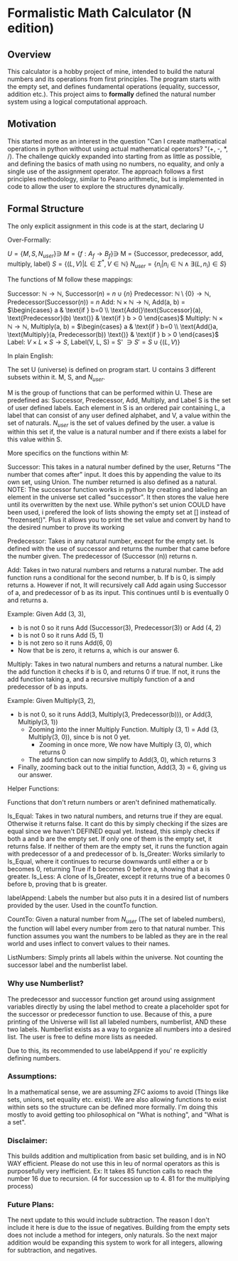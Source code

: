 # Formalistic Math Calculator (N edition)

## Overview 
This calculator is a hobby project of mine, intended to build the natural numbers and its operations from first principles. The program starts with the empty set, and defines fundamental operations (equality, successor, addition etc.). This project aims to **formally** defined the natural number system using a logical computational approach. 

## Motivation
This started more as an interest in the question "Can I create mathematical operations in python without using actual mathematical operators? "(+, -, $*$, /). The challenge quickly expanded into starting from as little as possible, and defining the basics of math using no numbers, no equality, and only a single use of the assignment operator. The approach follows a first principles methodology, similar to Peano arithmetic, but is implemented in code to allow the user to explore the structures dynamically. 

## Formal Structure

The only explicit assignment in this code is at the start, declaring U

Over-Formally:

$U=\{M,S,N_{user}\}\owns$
	$M = \{f : A_f \rightarrow B_f\} \owns$
			M = {Successor, predecessor, add, multiply, label}
	$S = \{(L,V)|L\in\Sigma^*, V \in \mathbb{N}\}$
	$N_{user} = \{n_i | n_i \in \mathbb{N} \wedge \exists(L,n_i) \in S\}$

The functions of M follow these mappings:

Successor: $\mathbb{N} \rightarrow \mathbb{N}$, Successor($n$) = $n \cup \{n\}$ 
Predecessor: $\mathbb{N} \setminus \{0\} \rightarrow \mathbb{N}$, Predecessor(Successor($n$)) = $n$
Add: $\mathbb{N} \times \mathbb{N} \to \mathbb{N}$, Add(a, b) = $\begin{cases} a & \text{if } b=0 \\ \text{Add(}\text{Successor}(a), \text{Predecessor}(b) \text{)} & \text{if } b > 0 \end{cases}$
Multiply: $\mathbb{N} \times \mathbb{N} \to \mathbb{N}$, Multiply(a, b) = $\begin{cases} a & \text{if } b=0 \\ \text{Add(}a, \text{Multiply}(a, Predecessor(b)) \text{)} & \text{if } b > 0 \end{cases}$
Label: $V \times L \times S \to S$, Label(V, L, S) = S' $\owns S' = S \cup \{(L,V)\}$

In plain English:

The set U (universe) is defined on program start. U contains 3 different subsets within it. M, S, and $N_{user}$.

M is the group of functions that can be performed within U. These are predefined as: 
	Successor, Predecessor, Add, Multiply, and Label
S is the set of user defined labels. Each element in S is an ordered pair containing L, a label that can consist of any user defined alphabet, and V, a value within the set of naturals. 
$N_{user}$ is the set of values defined by the user. a value is within this set if, the value is a natural number and if there exists a label for this value within S.

More specifics on the functions within M:

Successor: This takes in a natural number defined by the user, Returns "The number that comes after" input. It does this by appending the value to its own set, using Union. The number returned is also defined as a natural.
	NOTE: The successor function works in python by creating and labeling an element in the universe set called "successor". It then stores the value here until its overwritten by the next use. While python's set union COULD have been used, i prefered the look of lists showing the empty set at $[]$ instead of "frozenset()". Plus it allows you to print the set value and convert by hand to the desired number to prove its working

Predecessor: Takes in any natural number, except for the empty set. Is defined with the use of successor and returns the number that came before the number given. The predecessor of (Successor (n)) returns n.

Add: Takes in two natural numbers and returns a natural number. The add function runs a conditional for the second number, b. If b is 0, is simply returns a. However if not, It will recursively call Add again using Successor of a, and predecessor of b as its input. This continues until b is eventually 0 and returns a. 

Example: Given Add (3, 3), 

- b is not 0 so it runs Add (Successor(3), Predecessor(3)) or Add (4, 2)
- b is not 0 so it runs Add (5, 1)
- b is not zero so it runs Add(6, 0)
- Now that be is zero, it returns a, which is our answer 6.

Multiply: Takes in two natural numbers and returns a natural number. Like the add function it checks if b is 0, and returns 0 if true. If not, it runs the add function taking a, and a recursive multiply function of a and predecessor of b as inputs. 

Example: Given Multiply(3, 2),

- b is not 0, so it runs Add(3, Multiply(3, Predecessor(b))), or Add(3, Multiply(3, 1))
	- Zooming into the inner Multiply Function. Multiply (3, 1) = Add (3, Multiply(3, 0)), since b is not 0 yet.
		- Zooming in once more, We now have Multiply (3, 0), which returns 0
	- The add function can now simplify to Add(3, 0), which returns 3
- Finally, zooming back out to the initial function, Add(3, 3) = 6, giving us our answer.

Helper Functions:

Functions that don't return numbers or aren't definined mathematically.

Is_Equal: 
	Takes in two natural numbers, and returns true if they are equal. Otherwise it returns false. It cant do this by simply checking if the sizes are equal since we haven't DEFINED equal yet. Instead, this simply checks if both a and b are the empty set. If only one of them is the empty set, it returns false. If neither of them are the empty set, it runs the function again with predecessor of a and predecessor of b.
Is_Greater:
	Works similarly to Is_Equal, where it continues to recurse downwards until either a or b becomes 0, returning True if b becomes 0 before a, showing that a is greater. 
Is_Less:
	 A clone of Is_Greater, except it returns true of a becomes 0 before b, proving that b is greater.


labelAppend:
	Labels the number but also puts it in a desired list of numbers provided by the user. Used in the countTo function.

CountTo:
	Given a natural number from $N_{user}$ (The set of labeled numbers), the function will label every number from zero to that natural number. This function assumes you want the numbers to be labled as they are in the real world and uses inflect to convert values to their names.

ListNumbers:
	Simply prints all labels within the universe. Not counting the successor label and the numberlist label.

### Why use Numberlist?
The predecessor and successor function get around using assignment variables directly by using the label method to create a placeholder spot for the successor or predecessor function to use. Because of this, a pure printing of the Universe will list all labeled numbers, numberlist, AND these two labels. Numberlist exists as a way to organize all numbers into a desired list. The user is free to define more lists as needed.

Due to this, its recommended to use labelAppend if you' re explicitly defining numbers.

### Assumptions:
In a mathematical sense, we are assuming ZFC axioms to avoid (Things like sets, unions, set equality etc. exist). We are also allowing functions to exist within sets so the structure can be defined more formally. I'm doing this mostly to avoid getting too philosophical on "What is nothing", and "What is a set".

### Disclaimer:
This builds addition and multiplication from basic set building, and is in NO WAY efficient. Please do not use this in leu of normal operators as this is purposefully very inefficient. Ex: It takes 85 function calls to reach the number 16 due to recursion. (4 for succession up to 4. 81 for the multiplying process)

### Future Plans:
The next update to this would include subtraction. The reason I don't include it here is due to the issue of negatives. Building from the empty sets does not include a method for integers, only naturals. So the next major addition would be expanding this system to work for all integers, allowing for subtraction, and negatives.

